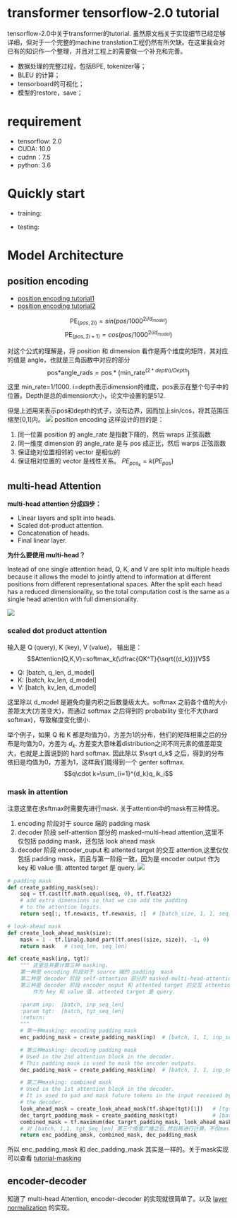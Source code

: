 # transformer tensorflow-2.0 tutorial
tensorflow-2.0中关于transformer的tutorial. 虽然原文档关于实现细节已经足够详细，但对于一个完整的machine translation工程仍然有所欠缺。在这里我会对已有的知识作一个整理，并且对工程上的需要做一个补充和完善。  

- 数据处理的完整过程，包括BPE, tokenizer等；  
- BLEU 的计算；  
- tensorboard的可视化；  
- 模型的restore，save；


# requirement   
- tensorflow: 2.0  
- CUDA: 10.0  
- cudnn：7.5
- python: 3.6

# Quickly start  
- training:  

- testing:

# Model Architecture
## position encoding
- [position encoding tutorial1](https://github.com/PanXiebit/transformer-tf2.0/blob/master/model/tutoail-position-encoding.ipynb)  
- [position encoding tutorial2](https://github.com/tensorflow/examples/blob/master/community/en/position_encoding.ipynb)

$$\text{PE}_{(pos, 2i)}=sin(pos/1000^{2i/d_{model}})$$ $$\text{PE}_{(pos, 2i+1)}=cos(pos/1000^{2i/d_{model}})$$

对这个公式的理解是，将 position 和 dimension 看作是两个维度的矩阵，其对应的值是 angle，也就是三角函数中对应的部分
$$\text{pos*angle\_rads}=\text{pos} * (\text{min\_rate}^{(2*depth)/Depth})$$

这里 min_rate=1/1000. i=depth表示dimension的维度，pos表示在整个句子中的位置。Depth是总的dimension大小，论文中设置的是512.

但是上述用来表示pos和depth的式子，没有边界，因而加上sin/cos，将其范围压缩至[0,1]内。
![](images/pe.png)
position encoding 这样设计的目的是：  
1. 同一位置 position 的 angle_rate 是指数下降的，然后 wraps 正弦函数
2. 同一维度 dimension 的 angle_rate 是与 pos 成正比，然后 warps 正弦函数
1. 保证绝对位置相邻的 vector 是相似的  
2. 保证相对位置的 vector 是线性关系。 $PE_{pos_k}=k(PE_{pos})$

## multi-head Attention
**multi-head attention 分成四步：**

- Linear layers and split into heads.  
- Scaled dot-product attention.  
- Concatenation of heads.  
- Final linear layer.

**为什么要使用 multi-head？**  

Instead of one single attention head, Q, K, and V are split into multiple heads because it allows the model to jointly attend to information at different positions from different representational spaces. After the split each head has a reduced dimensionality, so the total computation cost is the same as a single head attention with full dimensionality.

![](images/attention.png)

### scaled dot product attention  

输入是 Q (query), K (key), V (value)， 输出是：
$$Attention(Q,K,V)=softmax_k(\dfrac{QK^T}{\sqrt{(d_k)}})V$$

- Q: [batch, q_len, d_model]
- K: [batch, kv_len, d_model]
- V: [batch, kv_len, d_model]

这里除以 d_model 是避免向量内积之后数量级太大。softmax 之前各个值的大小差距太大(方差变大)，而通过 softmax 之后得到的 probability 变化不大(hard softmax)，导致梯度变化很小.

举个例子，如果 Q 和 K 都是均值为0，方差为1的分布，他们的矩阵相乘之后的分布是均值为0，方差为 $d_k$. 方差变大意味着distribution之间不同元素的值差距变大，也就是上面说到的 hard softmax. 因此除以 $\sqrt d_k$ 之后，得到的分布依旧是均值为0，方差为1，这样我们能得到一个 genter softmax.
$$q\cdot k=\sum_{i=1}^{d_k}q_ik_i$$

### mask in attention  
注意这里在求sftmax时需要先进行mask. 关于attention中的mask有三种情况。  

1) encoding 阶段对于 source 端的 padding  mask    
2) decoder 阶段 self-attention 部分的 masked-multi-head attention,这里不仅包括 padding mask，还包括 look ahead mask  
3) decoder 阶段 encoder_ouput 和 attented target 的交互 attention,这里仅仅包括 padding mask，而且与第一阶段一致，因为是 encoder output 作为 key 和 value 值. attented target 是 query.
![](images/transformer.png)
```python
# padding mask
def create_padding_mask(seq):
    seq = tf.cast(tf.math.equal(seq, 0), tf.float32)
    # add extra dimensions so that we can add the padding
    # to the attention logits.
    return seq[:, tf.newaxis, tf.newaxis, :]  # [batch_size, 1, 1, seq_len]

# look-ahead mask
def create_look_ahead_mask(size):
    mask = 1 - tf.linalg.band_part(tf.ones((size, size)), -1, 0)
    return mask   # (seq_len, seq_len)

def create_mask(inp, tgt):
    """ 这里总共要计算三种 masking，
    第一种是 encoding 阶段对于 source 端的 padding  mask
    第二种是 decoder 阶段 self-attention 部分的 masked-multi-head-attention,这里不仅包括 padding mask，还包括 look ahead mask
    第三种是 decoder 阶段 encoder_ouput 和 attented target 的交互 attention,这里仅仅包括 padding mask，而且与第一阶段一致，因为是 encoder output
        作为 key 和 value 值. attented target 是 query.

    :param inp:  [batch, inp_seq_len]
    :param tgt:  [batch, tgt_seq_len]
    :return:
    """
    # 第一种masking: encoding padding mask
    enc_padding_mask = create_padding_mask(inp)  # [batch, 1, 1, inp_seq_len]

    # 第三种masking: decoding padding mask
    # Used in the 2nd attention block in the decoder.
    # This padding mask is used to mask the encoder outputs.
    dec_padding_mask = create_padding_mask(inp)  # [batch, 1, 1, inp_seq_len]

    # 第二种masking: combined mask
    # Used in the 1st attention block in the decoder.
    # It is used to pad and mask future tokens in the input received by
    # the decoder.
    look_ahead_mask = create_look_ahead_mask(tf.shape(tgt)[1])   # [tgt_seq_len, tgt_seq_len] 上三角都为1，下三角（包括对角线）都为0
    dec_targrt_padding_mask = create_padding_mask(tgt)           # [batch, 1, 1, tgt_seq_len]
    combined_mask = tf.maximum(dec_targrt_padding_mask, look_ahead_mask)    # [batch, 1, tgt_seq_len, tgt_seq_len]
    # 对 [batch, 1,1, tgt_Seq_len] 第三个维度广播之后,然后再进行计算。不仅mask了future信息，还mask对应序列中的padding词
    return enc_padding_amsk, combined_mask, dec_padding_mask
```
所以 enc_padding_mask 和 dec_padding_mask 其实是一样的。关于mask实现可以查看 [tutorial-masking](https://github.com/PanXiebit/transformer-tf2.0/blob/master/model/tutorial-masking.ipynb)

## encoder-decoder
知道了 multi-head Attention, encoder-decoder 的实现就很简单了。以及 [layer normalization](https://github.com/PanXiebit/transformer-tf2.0/blob/master/model/layer_norm.py) 的实现。

###  
